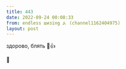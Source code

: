 ```yaml
---
title: 443
date: 2022-09-24 00:08:33
from: endless шизing ⍼ (channel1162404975)
layout: post
---
```


здорово, блять 🤣👍

🤡
